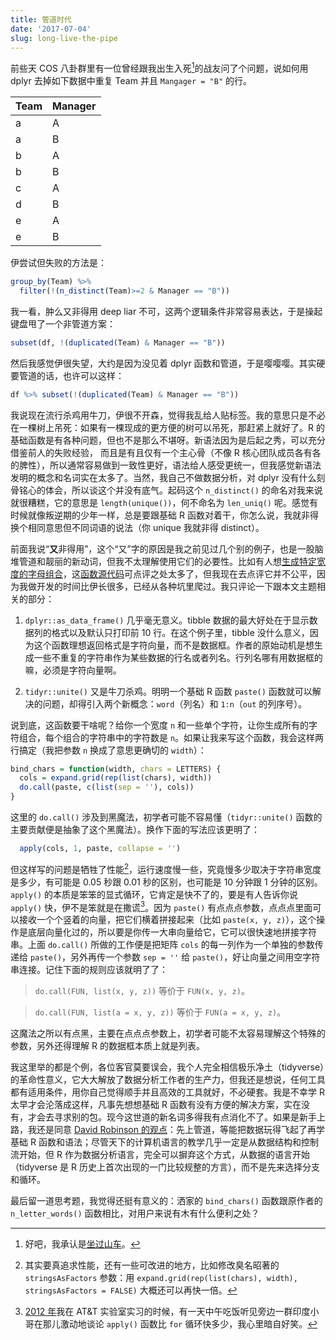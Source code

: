 ```yaml
---
title: 管道时代
date: '2017-07-04'
slug: long-live-the-pipe
---
```


前些天 COS 八卦群里有一位曾经跟我出生入死[^1]的战友问了个问题，说如何用 dplyr 去掉如下数据中重复 Team 并且 `Mangager = "B"` 的行。

|Team |Manager |
|:----|:-------|
|a    |A       |
|a    |B       |
|b    |A       |
|b    |B       |
|c    |A       |
|d    |B       |
|e    |A       |
|e    |B       |

伊尝试但失败的方法是：

```r
group_by(Team) %>%
  filter(!(n_distinct(Team)>=2 & Manager == "B"))
```

我一看，肿么又非得用 deep liar 不可，这两个逻辑条件非常容易表达，于是操起键盘甩了一个非管道方案：

```r
subset(df, !(duplicated(Team) & Manager == "B"))
```

然后我感觉伊很失望，大约是因为没见着 dplyr 函数和管道，于是嘤嘤嘤。其实硬要管道的话，也许可以这样：

```r
df %>% subset(!(duplicated(Team) & Manager == "B"))
```

我说现在流行杀鸡用牛刀，伊很不开森，觉得我乱给人贴标签。我的意思只是不必在一棵树上吊死：如果有一棵现成的更方便的树可以吊死，那赶紧上就好了。R 的基础函数是有各种问题，但也不是那么不堪呀。新语法因为是后起之秀，可以充分借鉴前人的失败经验， 而且是有且仅有一个主心骨（不像 R 核心团队成员各有各的脾性），所以通常容易做到一致性更好，语法给人感受更统一，但我感觉新语法发明的概念和名词实在太多了。当然，我自己不做数据分析，对 dplyr 没有什么刻骨铭心的体会，所以谈这个并没有底气。起码这个 `n_distinct()` 的命名对我来说就很糟糕，它的意思是 `length(unique())`，何不命名为 `len_uniq()` 呢。感觉有时候就像叛逆期的少年一样，总是要跟基础 R 函数对着干，你怎么说，我就非得换个相同意思但不同词语的说法（你 unique 我就非得 distinct）。

前面我说“**又**非得用”，这个“又”字的原因是我之前见过几个别的例子，也是一股脑堆管道和靓丽的新动词，但我不太理解使用它们的必要性。比如有人想[生成特定宽度的字母组合](https://ellakaye.rbind.io/2017/06/17/n-letter-words/)，这[函数源代码](https://github.com/EllaKaye/EMK/blob/959d07550/R/n_letter_words.R)可点评之处太多了，但我现在去点评它并不公平，因为我做开发的时间比伊长很多，已经从各种坑里爬过。我只评论一下跟本文主题相关的部分：

1. `dplyr::as_data_frame()` 几乎毫无意义。tibble 数据的最大好处在于显示数据列的格式以及默认只打印前 10 行。在这个例子里，tibble 没什么意义，因为这个函数理想返回格式是字符向量，而不是数据框。作者的原始动机是想生成一些不重复的字符串作为某些数据的行名或者列名。行列名哪有用数据框的嘛，必须是字符向量啊。

1. `tidyr::unite()` 又是牛刀杀鸡。明明一个基础 R 函数 `paste()` 函数就可以解决的问题，却得引入两个新概念：`word`（列名）和 `1:n`（`out` 的列序号）。

说到底，这函数要干啥呢？给你一个宽度 `n` 和一些单个字符，让你生成所有的字符组合，每个组合的字符串中的字符数是 `n`。如果让我来写这个函数，我会这样两行搞定（我把参数 `n` 换成了意思更确切的 `width`）：

```r
bind_chars = function(width, chars = LETTERS) {
  cols = expand.grid(rep(list(chars), width))
  do.call(paste, c(list(sep = ''), cols))
}
```

这里的 `do.call()` 涉及到黑魔法，初学者可能不容易懂（`tidyr::unite()` 函数的主要贡献便是抽象了这个黑魔法）。换作下面的写法应该更明了：

```r
  apply(cols, 1, paste, collapse = '')
```

但这样写的问题是牺牲了性能[^2]，运行速度慢一些，究竟慢多少取决于字符串宽度是多少，有可能是 0.05 秒跟 0.01 秒的区别，也可能是 10 分钟跟 1 分钟的区别。`apply()` 的本质是笨笨的显式循环，它肯定是快不了的，要是有人告诉你说 `apply()` 快，伊不是笨就是在撒谎[^3]。因为 `paste()` 有点点点参数，点点点里面可以接收一个个竖着的向量，把它们横着拼接起来（比如 `paste(x, y, z)`），这个操作是底层向量化过的，所以要是你传一大串向量给它，它可以很快速地拼接字符串。上面 `do.call()` 所做的工作便是把矩阵 `cols` 的每一列作为一个单独的参数传递给 `paste()`，另外再传一个参数 `sep = ''` 给 `paste()`，好让向量之间用空字符串连接。记住下面的规则应该就明了了：

> `do.call(FUN, list(x, y, z))` 等价于 `FUN(x, y, z)`。

> `do.call(FUN, list(a = x, y, z))` 等价于 `FUN(a = x, y, z)`。

这魔法之所以有点黑，主要在点点点参数上，初学者可能不太容易理解这个特殊的参数，另外还得理解 R 的数据框本质上就是列表。

我这里举的都是个例，各位客官莫要误会，我个人完全相信极乐净土（tidyverse）的革命性意义，它大大解放了数据分析工作者的生产力，但我还是想说，任何工具都有适用条件，用你自己觉得顺手并且高效的工具就好，不必硬套。我是不幸学 R 太早才会沦落成这样，凡事先想想基础 R 函数有没有方便的解决方案，实在没有，才会去寻求别的包。现今这世道的新名词多得我有点消化不了。如果是新手上路，我还是同意 [David Robinson 的观点](http://varianceexplained.org/r/teach-tidyverse/)：先上管道，等能把数据玩得飞起了再学基础 R 函数和语法；尽管天下的计算机语言的教学几乎一定是从数据结构和控制流开始，但 R 作为数据分析语言，完全可以摒弃这个方式，从数据的语言开始（tidyverse 是 R 历史上首次出现的一门比较规整的方言），而不是先来选择分支和循环。

最后留一道思考题，我觉得还挺有意义的：洒家的 `bind_chars()` 函数跟原作者的 `n_letter_words()` 函数相比，对用户来说有木有什么便利之处？

[^1]: 好吧，我承认是[坐过山车](/cn/2017/01/roller-coaster/)。

[^2]: 其实要真追求性能，还有一些可改进的地方，比如修改臭名昭著的 `stringsAsFactors` 参数：用 `expand.grid(rep(list(chars), width), stringsAsFactors = FALSE)` 大概还可以再快一倍。

[^3]: [2012 年](/cn/2012/08/quo-vadis/)我在 AT&T 实验室实习的时候，有一天中午吃饭听见旁边一群印度小哥在那儿激动地谈论 `apply()` 函数比 `for` 循环快多少，我心里暗自好笑。
